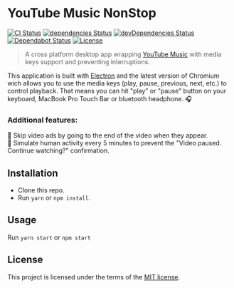 # YouTube Music NonStop

[![CI Status](https://github.com/volcomix/youtube-music-nonstop/workflows/CI/badge.svg)](https://github.com/volcomix/youtube-music-nonstop/actions)
[![dependencies Status](https://david-dm.org/volcomix/youtube-music-nonstop/status.svg)](https://david-dm.org/volcomix/youtube-music-nonstop)
[![devDependencies Status](https://david-dm.org/volcomix/youtube-music-nonstop/dev-status.svg)](https://david-dm.org/volcomix/youtube-music-nonstop?type=dev)
[![Dependabot Status](https://api.dependabot.com/badges/status?host=github&repo=Volcomix/youtube-music-nonstop)](https://dependabot.com)
[![License](https://img.shields.io/github/license/volcomix/youtube-music-nonstop)](LICENSE)

> A cross platform desktop app wrapping [YouTube Music](https://music.youtube.com/) with media keys support and preventing interruptions.

This application is built with [Electron](https://electronjs.org/) and the latest version of Chromium wich allows you to use the media keys (play, pause, previous, next, etc.) to control playback. That means you can hit "play" or "pause" button on your keyboard, MacBook Pro Touch Bar or bluetooth headphone. :headphones:

### Additional features:

:no_entry_sign: Skip video ads by going to the end of the video when they appear.  
:wave: Simulate human activity every 5 minutes to prevent the "Video paused. Continue watching?" confirmation.

## Installation

- Clone this repo.
- Run `yarn` or `npm install`.

## Usage

Run `yarn start` or `npm start`

## License

This project is licensed under the terms of the
[MIT license](LICENSE).
